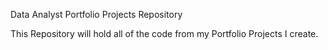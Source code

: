 Data Analyst Portfolio Projects Repository

This Repository will hold all of the code from my Portfolio Projects I create.
